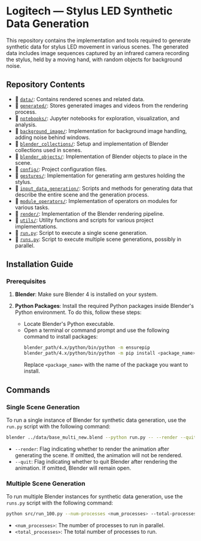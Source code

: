 # Logitech — Stylus LED Synthetic Data Generation
This repository contains the implementation and tools required to generate synthetic data for stylus LED movement in various scenes. The generated data includes image sequences captured by an infrared camera recording the stylus, held by a moving hand, with random objects for background noise.

## Repository Contents

- 📂 [`data/`](data): Contains rendered scenes and related data.
- 📂 [`generated/`](generated): Stores generated images and videos from the rendering process.
- 📂 [`notebooks/`](notebooks): Jupyter notebooks for exploration, visualization, and analysis.
- 📂 [`background_image/`](src/background_image): Implementation for background image handling, adding noise behind windows.
- 📂 [`blender_collections/`](src/blender_collections): Setup and implementation of Blender collections used in scenes.
- 📂 [`blender_objects/`](src/blender_objects): Implementation of Blender objects to place in the scene.
- 📂 [`config/`](src/config): Project configuration files.
- 📂 [`gestures/`](src/gestures): Implementation for generating arm gestures holding the stylus.
- 📂 [`input_data_generation/`](src/input_data_generation): Scripts and methods for generating data that describe the entire scene and the generation process.
- 📂 [`module_operators/`](src/module_operators): Implementation of operators on modules for various tasks.
- 📂 [`render/`](src/render): Implementation of the Blender rendering pipeline.
- 📂 [`utils/`](src/utils): Utility functions and scripts for various project implementations.
- 📝 [`run.py`](src/run.py): Script to execute a single scene generation.
- 📝 [`runs.py`](src/runs.py): Script to execute multiple scene generations, possibly in parallel.

## Installation Guide

### Prerequisites

1. **Blender**: Make sure Blender 4 is installed on your system.

2. **Python Packages**: Install the required Python packages inside Blender's Python environment. To do this, follow these steps:

   - Locate Blender's Python executable.
   - Open a terminal or command prompt and use the following command to install packages:
     ```sh
     blender_path/4.x/python/bin/python -m ensurepip
     blender_path/4.x/python/bin/python -m pip install <package_name>
     ```
     Replace `<package_name>` with the name of the package you want to install.

## Commands

### Single Scene Generation

To run a single instance of Blender for synthetic data generation, use the `run.py` script with the following command:

```sh
blender ../data/base_multi_new.blend --python run.py -- --render --quit
```

- `--render`: Flag indicating whether to render the animation after generating the scene. If omitted, the animation will not be rendered.
- `--quit`: Flag indicating whether to quit Blender after rendering the animation. If omitted, Blender will remain open.

### Multiple Scene Generation

To run multiple Blender instances for synthetic data generation, use the `runs.py` script with the following command:

```sh
python src/run_100.py --num-processes <num_processes> --total-processes <total_processes>
```

- `<num_processes>`: The number of processes to run in parallel.
- `<total_processes>`: The total number of processes to run.